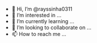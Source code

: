 - 👋 Hi, I’m @rayssinha0311
- 👀 I’m interested in ...
- 🌱 I’m currently learning ...
- 💞️ I’m looking to collaborate on ...
- 📫 How to reach me ...

<!---
rayssinha0311/rayssinha0311 is a ✨ special ✨ repository because its `README.md` (this file) appears on your GitHub profile.
You can click the Preview link to take a look at your changes.
-Welcome to Termux!

Wiki:            https://wiki.termux.com
Community forum: https://termux.com/community
Gitter chat:     https://gitter.im/termux/termux
IRC channel:     #termux on freenode

Working with packages:

 * Search packages:   pkg search <query>
 * Install a package: pkg install <package>
 * Upgrade packages:  pkg upgrade

Subscribing to additional repositories:

 * Root:     pkg install root-repo
 * Unstable: pkg install unstable-repo
 * X11:      pkg install x11-repo

Report issues at https://termux.com/issues

$ eejjdjdbdjakansbdbsjsnsnbsh
eejjdjdbdjakansbdbsjsnsnbsh: command not found
$
$
$
$
$
$
$
$ filha da putasbsisjsnsjsiwns djsiskee--2-hdnd
No command filha found, did you mean:
 Command file in package file
 Command fish in package fish
 Command lha in package lhasa
 Command filan in package socat
$ sjesmsmskkskeme.d.dke[B-
sjesmsmskkskeme.d.dke[B-: command not found
$ siwskkdjdkekwoakshttps://termux.com/communityWelcome to Termux!

Wiki:            https://wiki.termux.com
Community forum: https://termux.com/community
Gitter chat:     https://gitter.im/termux/termux
IRC channel:     #termux on freenode

Working with packages:

 * Search packages:   pkg search <query>
 * Install a package: pkg install <package>
 * Upgrade packages:  pkg upgrade

Subscribing to additional repositories:

 * Root:     pkg install root-repo
 * Unstable: pkg install unstable-repo
 * X11:      pkg install x11-repo

Report issues at https://termux.com/issues

$ eejjdjdbdjakansbdbsjsnsnbsh
eejjdjdbdjakansbdbsjsnsnbsh: command not found
$
$
$
$
$
$
$
$ filha da putasbsisjsnsjsiwns djsiskee--2-hdnd
No command filha found, did you mean:
 Command file in package file
 Command fish in package fish
 Command lha in package lhasa
 Command filan in package socat
$ sjesmsmskkskeme.d.dke[B-
sjesmsmskkskeme.d.dke[B-: command not found
$ siwskkdjdkekwoaksWelcome to Termux!

Wiki:            https://wiki.termux.com
Community forum: https://termux.com/community
Gitter chat:     https://gitter.im/termux/termux
IRC channel:     #termux on freenode

Working with packages:

 * Search packages:   pkg search <query>
 * Install a package: pkg install <package>
 * Upgrade packages:  pkg upgrade

Subscribing to additional repositories:

 * Root:     pkg install root-repo
 * Unstable: pkg install unstable-repo
 * X11:      pkg install x11-repo

Report issues at https://termux.com/issues

$ eejjdjdbdjakansbdbsjsnsnbsh
eejjdjdbdjakansbdbsjsnsnbsh: command not found
$
$
$
$
$
$
$
$ filha da putasbsisjsnsjsiwns djsiskee--2-hdnd
No command filha found, did you mean:
 Command file in package file
 Command fish in package fish
 Command lha in package lhasa
 Command filan in package socat
$ sjesmsmskkskeme.d.dke[B-
sjesmsmskkskeme.d.dke[B-: command not found
$ siwskkdjdkekwoaksWelcome to Termux!

Wiki:            https://wiki.termux.com
Community forum: https://termux.com/community
Gitter chat:     https://gitter.im/termux/termux
IRC channel:     #termux on freenode

Working with packages:

 * Search packages:   pkg search <query>
 * Install a package: pkg install <package>
 * Upgrade packages:  pkg upgrade

Subscribing to additional repositories:

 * Root:     pkg install root-repo
 * Unstable: pkg install unstable-repo
 * X11:      pkg install x11-repo

Report issues at https://termux.com/issues

$ eejjdjdbdjakansbdbsjsnsnbsh
eejjdjdbdjakansbdbsjsnsnbsh: command not found
$
$
$
$
$
$
$
$ filha da putasbsisjsnsjsiwns djsiskee--2-hdnd
No command filha found, did you mean:
 Command file in package file
 Command fish in package fish
 Command lha in package lhasa
 Command filan in package socat
$ sjesmsmskkskeme.d.dke[B-
sjesmsmskkskeme.d.dke[B-: command not found
$ siwskkdjdkekwoaksWelcome to Termux!

Wiki:            https://wiki.termux.com
Community forum: https://termux.com/community
Gitter chat:     https://gitter.im/termux/termux
IRC channel:     #termux on freenode

Working with packages:

 * Search packages:   pkg search <query>
 * Install a package: pkg install <package>
 * Upgrade packages:  pkg upgrade

Subscribing to additional repositories:

 * Root:     pkg install root-repo
 * Unstable: pkg install unstable-repo
 * X11:      pkg install x11-repo

Report issues at https://termux.com/issues

$ eejjdjdbdjakansbdbsjsnsnbsh
eejjdjdbdjakansbdbsjsnsnbsh: command not found
$
$
$
$
$
$
$
$ filha da putasbsisjsnsjsiwns djsiskee--2-hdnd
No command filha found, did you mean:
 Command file in package file
 Command fish in package fish
 Command lha in package lhasa
 Command filan in package socat
$ sjesmsmskkskeme.d.dke[B-
sjesmsmskkskeme.d.dke[B-: command not found
$ siwskkdjdkekwoaksWelcome to Termux!

Wiki:            https://wiki.termux.com
Community forum: https://termux.com/community
Gitter chat:     https://gitter.im/termux/termux
IRC channel:     #termux on freenode

Working with packages:

 * Search packages:   pkg search <query>
 * Install a package: pkg install <package>
 * Upgrade packages:  pkg upgrade

Subscribing to additional repositories:

 * Root:     pkg install root-repo
 * Unstable: pkg install unstable-repo
 * X11:      pkg install x11-repo

Report issues at https://termux.com/issues

$ eejjdjdbdjakansbdbsjsnsnbsh
eejjdjdbdjakansbdbsjsnsnbsh: command not found
$
$
$
$
$
$
$
$ filha da putasbsisjsnsjsiwns djsiskee--2-hdnd
No command filha found, did you mean:
 Command file in package file
 Command fish in package fish
 Command lha in package lhasa
 Command filan in package socat
$ sjesmsmskkskeme.d.dke[B-
sjesmsmskkskeme.d.dke[B-: command not found
$ siwskkdjdkekwoaksWelcome to Termux!

Wiki:            https://wiki.termux.com
Community forum: https://termux.com/community
Gitter chat:     https://gitter.im/termux/termux
IRC channel:     #termux on freenode

Working with packages:

 * Search packages:   pkg search <query>
 * Install a package: pkg install <package>
 * Upgrade packages:  pkg upgrade

Subscribing to additional repositories:

 * Root:     pkg install root-repo
 * Unstable: pkg install unstable-repo
 * X11:      pkg install x11-repo

Report issues at https://termux.com/issues

$ eejjdjdbdjakansbdbsjsnsnbsh
eejjdjdbdjakansbdbsjsnsnbsh: command not found
$
$
$
$
$
$
$
$ filha da putasbsisjsnsjsiwns djsiskee--2-hdnd
No command filha found, did you mean:
 Command file in package file
 Command fish in package fish
 Command lha in package lhasa
 Command filan in package socat
$ sjesmsmskkskeme.d.dke[B-
sjesmsmskkskeme.d.dke[B-: command not found
$ siwskkdjdkekwoaksWelcome to Termux!

Wiki:            https://wiki.termux.com
Community forum: https://termux.com/community
Gitter chat:     https://gitter.im/termux/termux
IRC channel:     #termux on freenode

Working with packages:

 * Search packages:   pkg search <query>
 * Install a package: pkg install <package>
 * Upgrade packages:  pkg upgrade

Subscribing to additional repositories:

 * Root:     pkg install root-repo
 * Unstable: pkg install unstable-repo
 * X11:      pkg install x11-repo

Report issues at https://termux.com/issues

$ eejjdjdbdjakansbdbsjsnsnbsh
eejjdjdbdjakansbdbsjsnsnbsh: command not found
$
$
$
$
$
$
$
$ filha da putasbsisjsnsjsiwns djsiskee--2-hdnd
No command filha found, did you mean:
 Command file in package file
 Command fish in package fish
 Command lha in package lhasa
 Command filan in package socat
$ sjesmsmskkskeme.d.dke[B-
sjesmsmskkskeme.d.dke[B-: command not found
$ siwskkdjdkekwoaksWelcome to Termux!

Wiki:            https://wiki.termux.com
Community forum: https://termux.com/community
Gitter chat:     https://gitter.im/termux/termux
IRC channel:     #termux on freenode

Working with packages:

 * Search packages:   pkg search <query>
 * Install a package: pkg install <package>
 * Upgrade packages:  pkg upgrade

Subscribing to additional repositories:

 * Root:     pkg install root-repo
 * Unstable: pkg install unstable-repo
 * X11:      pkg install x11-repo

Report issues at https://termux.com/issues

$ eejjdjdbdjakansbdbsjsnsnbsh
eejjdjdbdjakansbdbsjsnsnbsh: command not found
$
$
$
$
$
$
$
$ filha da putasbsisjsnsjsiwns djsiskee--2-hdnd
No command filha found, did you mean:
 Command file in package file
 Command fish in package fish
 Command lha in package lhasa
 Command filan in package socat
$ sjesmsmskkskeme.d.dke[B-
sjesmsmskkskeme.d.dke[B-: command not found
$ siwskkdjdkekwoaksWelcome to Termux!

Wiki:            https://wiki.termux.com
Community forum: https://termux.com/community
Gitter chat:     https://gitter.im/termux/termux
IRC channel:     #termux on freenode

Working with packages:

 * Search packages:   pkg search <query>
 * Install a package: pkg install <package>
 * Upgrade packages:  pkg upgrade

Subscribing to additional repositories:

 * Root:     pkg install root-repo
 * Unstable: pkg install unstable-repo
 * X11:      pkg install x11-repo

Report issues at https://termux.com/issues

$ eejjdjdbdjakansbdbsjsnsnbsh
eejjdjdbdjakansbdbsjsnsnbsh: command not found
$
$
$
$
$
$
$
$ filha da putasbsisjsnsjsiwns djsiskee--2-hdnd
No command filha found, did you mean:
 Command file in package file
 Command fish in package fish
 Command lha in package lhasa
 Command filan in package socat
$ sjesmsmskkskeme.d.dke[B-
sjesmsmskkskeme.d.dke[B-: command not found
$ siwskkdjdkekwoaksWelcome to Termux!

Wiki:            https://wiki.termux.com
Community forum: https://termux.com/community
Gitter chat:     https://gitter.im/termux/termux
IRC channel:     #termux on freenode

Working with packages:

 * Search packages:   pkg search <query>
 * Install a package: pkg install <package>
 * Upgrade packages:  pkg upgrade

Subscribing to additional repositories:

 * Root:     pkg install root-repo
 * Unstable: pkg install unstable-repo
 * X11:      pkg install x11-repo

Report issues at https://termux.com/issues

$ eejjdjdbdjakansbdbsjsnsnbsh
eejjdjdbdjakansbdbsjsnsnbsh: command not found
$
$
$
$
$
$
$
$ filha da putasbsisjsnsjsiwns djsiskee--2-hdnd
No command filha found, did you mean:
 Command file in package file
 Command fish in package fish
 Command lha in package lhasa
 Command filan in package socat
$ sjesmsmskkskeme.d.dke[B-
sjesmsmskkskeme.d.dke[B-: command not found
$ siwskkdjdkekwoaksWelcome to Termux!

Wiki:            https://wiki.termux.com
Community forum: https://termux.com/community
Gitter chat:     https://gitter.im/termux/termux
IRC channel:     #termux on freenode

Working with packages:

 * Search packages:   pkg search <query>
 * Install a package: pkg install <package>
 * Upgrade packages:  pkg upgrade

Subscribing to additional repositories:

 * Root:     pkg install root-repo
 * Unstable: pkg install unstable-repo
 * X11:      pkg install x11-repo

Report issues at https://termux.com/issues

$ eejjdjdbdjakansbdbsjsnsnbsh
eejjdjdbdjakansbdbsjsnsnbsh: command not found
$
$
$
$
$
$
$
$ filha da putasbsisjsnsjsiwns djsiskee--2-hdnd
No command filha found, did you mean:
 Command file in package file
 Command fish in package fish
 Command lha in package lhasa
 Command filan in package socat
$ sjesmsmskkskeme.d.dke[B-
sjesmsmskkskeme.d.dke[B-: command not found
$ siwskkdjdkekwoaksWelcome to Termux!

Wiki:            https://wiki.termux.com
Community forum: https://termux.com/community
Gitter chat:     https://gitter.im/termux/termux
IRC channel:     #termux on freenode

Working with packages:

 * Search packages:   pkg search <query>
 * Install a package: pkg install <package>
 * Upgrade packages:  pkg upgrade

Subscribing to additional repositories:

 * Root:     pkg install root-repo
 * Unstable: pkg install unstable-repo
 * X11:      pkg install x11-repo

Report issues at https://termux.com/issues

$ eejjdjdbdjakansbdbsjsnsnbsh
eejjdjdbdjakansbdbsjsnsnbsh: command not found
$
$
$
$
$
$
$
$ filha da putasbsisjsnsjsiwns djsiskee--2-hdnd
No command filha found, did you mean:
 Command file in package file
 Command fish in package fish
 Command lha in package lhasa
 Command filan in package socat
$ sjesmsmskkskeme.d.dke[B-
sjesmsmskkskeme.d.dke[B-: command not found
$ siwskkdjdkekwoaksWelcome to Termux!

Wiki:            https://wiki.termux.com
Community forum: https://termux.com/community
Gitter chat:     https://gitter.im/termux/termux
IRC channel:     #termux on freenode

Working with packages:

 * Search packages:   pkg search <query>
 * Install a package: pkg install <package>
 * Upgrade packages:  pkg upgrade

Subscribing to additional repositories:

 * Root:     pkg install root-repo
 * Unstable: pkg install unstable-repo
 * X11:      pkg install x11-repo

Report issues at https://termux.com/issues

$ eejjdjdbdjakansbdbsjsnsnbsh
eejjdjdbdjakansbdbsjsnsnbsh: command not found
$
$
$
$
$
$
$
$ filha da putasbsisjsnsjsiwns djsiskee--2-hdnd
No command filha found, did you mean:
 Command file in package file
 Command fish in package fish
 Command lha in package lhasa
 Command filan in package socat
$ sjesmsmskkskeme.d.dke[B-
sjesmsmskkskeme.d.dke[B-: command not found
$ siwskkdjdkekwoaks
